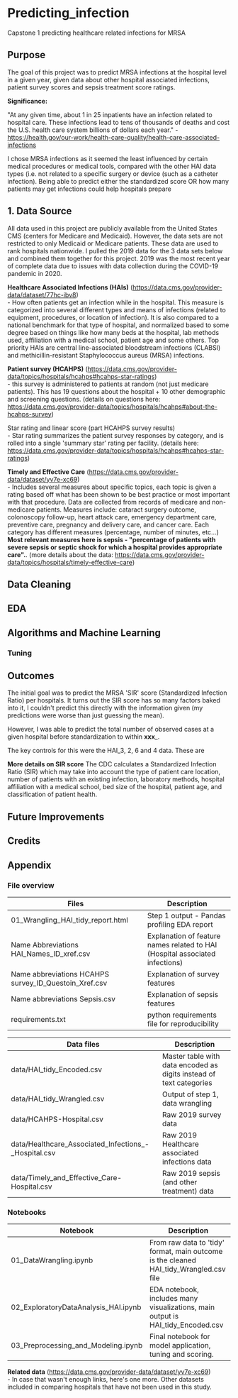 # Predicting_infection
Capstone 1 predicting healthcare related infections for MRSA

## Purpose
The goal of this project was to predict MRSA infections at the hospital level in a given year, given data about other hospital associated infections, patient survey scores and sepsis treatment score ratings.  

__Significance:__

"At any given time, about 1 in 25 inpatients have an infection related to hospital care. These infections lead to tens of thousands of deaths and cost the U.S. health care system billions of dollars each year." - https://health.gov/our-work/health-care-quality/health-care-associated-infections

I chose MRSA infections as it seemed the least influenced  by certain medical procedures or medical tools, compared with the other HAI data types (i.e. not related to a specific surgery or device (such as a catheter infection).  Being able to predict either the standardized score OR how many patients may get infections could help hospitals prepare 

## 1. Data Source
All data used in this project are publicly available from the United States CMS (centers for Medicare and Medicaid).  However, the data sets are not restricted to only Medicaid or Medicare patients.  These data are used to rank hospitals nationwide.  I pulled the 2019 data for the 3 data sets below and combined them together for this project.  2019 was the most recent year of complete data due to issues with data collection during the COVID-19 pandemic in 2020.

**Healthcare Associated Infections (HAIs)** (https://data.cms.gov/provider-data/dataset/77hc-ibv8)
<br> - How often patients get an infection while in the hospital. This measure is categorized into several different types and means of infections (related to equipment, procedures, or location of infection).  It is also compared to a national benchmark for that type of hospital, and normalized based to some degree based on things like how many beds at the hospital, lab methods used, affiliation with a medical school, patient age and some others. Top priority HAIs are central line-associated bloodstream infections (CLABSI) and methicillin-resistant Staphylococcus aureus (MRSA) infections.

**Patient survey (HCAHPS)** (https://data.cms.gov/provider-data/topics/hospitals/hcahps#hcahps-star-ratings) 
<br> - this survey is administered to patients at random (not just medicare patients).  This has 19 questions about the hospital + 10 other demographic and screening questions. (details on questions here: https://data.cms.gov/provider-data/topics/hospitals/hcahps#about-the-hcahps-survey) 

Star rating and linear score (part HCAHPS survey results) 
<br> - Star rating summarizes the patient survey responses by category, and is rolled into a single 'summary star' rating per facility. (details here: https://data.cms.gov/provider-data/topics/hospitals/hcahps#hcahps-star-ratings)

**Timely and Effective Care** (https://data.cms.gov/provider-data/dataset/yv7e-xc69)
<br> - Includes several measures about specific topics, each topic is given a rating based off what has been shown to be best practice or most important with that procedure.  Data are collected from records of medicare and non-medicare patients. Measures include:  cataract surgery outcome, colonoscopy follow-up, heart attack care, emergency department care, preventive care, pregnancy and delivery care, and cancer care.  Each category has different measures (percentage, number of minutes, etc...) **Most relevant measures here is sepsis - "percentage of patients with severe sepsis or septic shock for which a hospital provides appropriate care".**. (more details about the data: https://data.cms.gov/provider-data/topics/hospitals/timely-effective-care)

## Data Cleaning

## EDA

## Algorithms and Machine Learning

### Tuning


## Outcomes
The initial goal was to predict the MRSA 'SIR' score (Standardized Infection Ratio) per hospitals.  It turns out the SIR score has so many factors baked into it, I couldn't predict this directly with the information given (my predictions were worse than just guessing the mean).

However, I was able to predict the total number of observed cases at a given hospital before standardization to within __xxx___.

The key controls for this were the HAI_3, 2, 6 and 4 data.  These are 

__More details on SIR score__
The CDC calculates a Standardized Infection Ratio (SIR) which may take into account the type of patient care location, number of patients with an existing infection, laboratory methods, hospital affiliation with a medical school, bed size of the hospital, patient age, and classification of patient health.

## Future Improvements

## Credits

## Appendix
### File overview
Files | Description
------------ | -------------
01_Wrangling_HAI_tidy_report.html | Step 1 output - Pandas profiling EDA report
Name Abbreviations HAI_Names_ID_xref.csv | Explanation of feature names related to HAI (Hospital associated infections)
Name abbreviations HCAHPS survey_ID_Questoin_Xref.csv | Explanation of survey features
Name abbreviations Sepsis.csv | Explanation of sepsis features
requirements.txt | python requirements file for reproducibility

Data files | Description
------------ | -------------
data/HAI_tidy_Encoded.csv | Master table with data encoded as digits instead of text categories
data/HAI_tidy_Wrangled.csv | Output of step 1, data wrangling
data/HCAHPS-Hospital.csv | Raw 2019 survey data
data/Healthcare_Associated_Infections_-_Hospital.csv | Raw 2019 Healthcare associated infections data
data/Timely_and_Effective_Care-Hospital.csv | Raw 2019 sepsis (and other treatment) data


### Notebooks
Notebook | Description
------------ | -------------
01_DataWrangling.ipynb | From raw data to 'tidy' format, main outcome is the cleaned HAI_tidy_Wrangled.csv file
02_ExploratoryDataAnalysis_HAI.ipynb | EDA notebook, includes many visualizations, main output is HAI_tidy_Encoded.csv
03_Preprocessing_and_Modeling.ipynb | Final notebook for model application, tuning and scoring.



**Related data** (https://data.cms.gov/provider-data/dataset/yv7e-xc69)
<br> - In case that wasn't enough links, here's one more. Other datasets included in comparing hospitals that have not been used in this study. 
